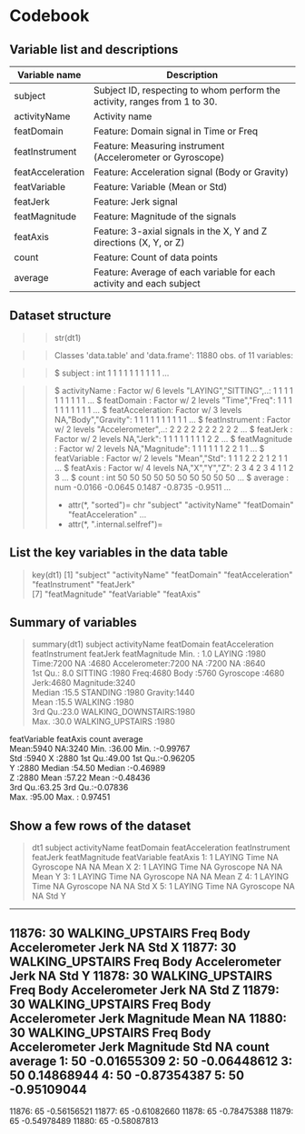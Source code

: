 Codebook
========

Variable list and descriptions
------------------------------

Variable name    | Description
-----------------|-------------
subject          | Subject ID, respecting to whom perform the activity, ranges from 1 to 30.
activityName     | Activity name
featDomain       | Feature: Domain signal in Time or Freq
featInstrument   | Feature: Measuring instrument (Accelerometer or Gyroscope)
featAcceleration | Feature: Acceleration signal (Body or Gravity)
featVariable     | Feature: Variable (Mean or Std)
featJerk         | Feature: Jerk signal
featMagnitude    | Feature: Magnitude of the signals
featAxis         | Feature: 3-axial signals in the X, Y and Z directions (X, Y, or Z)
count        | Feature: Count of data points
average      | Feature: Average of each variable for each activity and each subject


Dataset structure
-----------------

>> str(dt1)

>> Classes 'data.table' and 'data.frame':        11880 obs. of  11 variables:

>> $ subject         : int  1 1 1 1 1 1 1 1 1 1 ...

>> $ activityName    : Factor w/ 6 levels "LAYING","SITTING",..: 1 1 1 1 1 1 1 1 1 1 ...
>> $ featDomain      : Factor w/ 2 levels "Time","Freq": 1 1 1 1 1 1 1 1 1 1 ...
>> $ featAcceleration: Factor w/ 3 levels NA,"Body","Gravity": 1 1 1 1 1 1 1 1 1 1 ...
>> $ featInstrument  : Factor w/ 2 levels "Accelerometer",..: 2 2 2 2 2 2 2 2 2 2 ...
>> $ featJerk        : Factor w/ 2 levels NA,"Jerk": 1 1 1 1 1 1 1 1 2 2 ...
>> $ featMagnitude   : Factor w/ 2 levels NA,"Magnitude": 1 1 1 1 1 1 2 2 1 1 ...
>> $ featVariable    : Factor w/ 2 levels "Mean","Std": 1 1 1 2 2 2 1 2 1 1 ...
>> $ featAxis        : Factor w/ 4 levels NA,"X","Y","Z": 2 3 4 2 3 4 1 1 2 3 ...
>> $ count           : int  50 50 50 50 50 50 50 50 50 50 ...
>> $ average         : num  -0.0166 -0.0645 0.1487 -0.8735 -0.9511 ...
>> - attr(*, "sorted")= chr  "subject" "activityName" "featDomain" "featAcceleration" ...
>> - attr(*, ".internal.selfref")=<externalptr>


List the key variables in the data table
----------------------------------------
> key(dt1)
[1] "subject"          "activityName"     "featDomain"       "featAcceleration" "featInstrument"   "featJerk"        
[7] "featMagnitude"    "featVariable"     "featAxis" 


Summary of variables
--------------------

> summary(dt1)
    subject                 activityName  featDomain  featAcceleration       featInstrument featJerk      featMagnitude 
 Min.   : 1.0   LAYING            :1980   Time:7200   NA     :4680     Accelerometer:7200   NA  :7200   NA       :8640  
 1st Qu.: 8.0   SITTING           :1980   Freq:4680   Body   :5760     Gyroscope    :4680   Jerk:4680   Magnitude:3240  
 Median :15.5   STANDING          :1980               Gravity:1440                                                      
 Mean   :15.5   WALKING           :1980                                                                                 
 3rd Qu.:23.0   WALKING_DOWNSTAIRS:1980                                                                                 
 Max.   :30.0   WALKING_UPSTAIRS  :1980                                                                                 
 
 featVariable featAxis      count          average        
 Mean:5940    NA:3240   Min.   :36.00   Min.   :-0.99767  
 Std :5940    X :2880   1st Qu.:49.00   1st Qu.:-0.96205  
              Y :2880   Median :54.50   Median :-0.46989  
              Z :2880   Mean   :57.22   Mean   :-0.48436  
                        3rd Qu.:63.25   3rd Qu.:-0.07836  
                        Max.   :95.00   Max.   : 0.97451 


Show a few rows of the dataset
------------------------------
> dt1
       subject     activityName featDomain featAcceleration featInstrument featJerk featMagnitude featVariable featAxis
    1:       1           LAYING       Time               NA      Gyroscope       NA            NA         Mean        X
    2:       1           LAYING       Time               NA      Gyroscope       NA            NA         Mean        Y
    3:       1           LAYING       Time               NA      Gyroscope       NA            NA         Mean        Z
    4:       1           LAYING       Time               NA      Gyroscope       NA            NA          Std        X
    5:       1           LAYING       Time               NA      Gyroscope       NA            NA          Std        Y
   ---                                                                                                                 
11876:      30 WALKING_UPSTAIRS       Freq             Body  Accelerometer     Jerk            NA          Std        X
11877:      30 WALKING_UPSTAIRS       Freq             Body  Accelerometer     Jerk            NA          Std        Y
11878:      30 WALKING_UPSTAIRS       Freq             Body  Accelerometer     Jerk            NA          Std        Z
11879:      30 WALKING_UPSTAIRS       Freq             Body  Accelerometer     Jerk     Magnitude         Mean       NA
11880:      30 WALKING_UPSTAIRS       Freq             Body  Accelerometer     Jerk     Magnitude          Std       NA
       count     average
    1:    50 -0.01655309
    2:    50 -0.06448612
    3:    50  0.14868944
    4:    50 -0.87354387
    5:    50 -0.95109044
   ---                  
11876:    65 -0.56156521
11877:    65 -0.61082660
11878:    65 -0.78475388
11879:    65 -0.54978489
11880:    65 -0.58087813